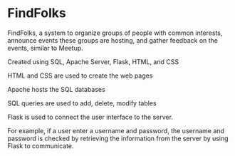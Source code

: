 # FindFolks
FindFolks, a system to organize groups of people with common interests, announce events these groups are hosting, and gather feedback on the events, similar to Meetup.

Created using SQL, Apache Server, Flask, HTML, and CSS

HTML and CSS are used to create the web pages

Apache hosts the SQL databases

SQL queries are used to add, delete, modify tables

Flask is used to connect the user interface to the server.

For example, if a user enter a username and password, the username and password is checked by retrieving the information from the server by using Flask to communicate.
